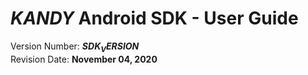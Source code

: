 # $KANDY$ Android SDK - User Guide
Version Number: **$SDK_VERSION$**
<br>
Revision Date: **November 04, 2020**
